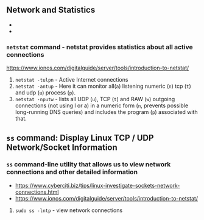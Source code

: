 ## Network and Statistics
- 
- 

### `netstat` command - netstat provides statistics about all active connections
https://www.ionos.com/digitalguide/server/tools/introduction-to-netstat/

1. `netstat -tulpn` - Active Internet connections 
2. `netstat -antup` - Here it can monitor all(`a`) listening numeric (`n`) tcp (`t`) and udp (`u`) process (`p`).
3. `netstat -nputw` - lists all UDP (`u`), TCP (`t`) and RAW (`w`) outgoing connections (not using l or a) in a numeric form (`n`, prevents possible long-running DNS queries) and includes the program (`p`) associated with that.

## `ss` command: Display Linux TCP / UDP Network/Socket Information
### `ss` command-line utility that allows us to view network connections and other detailed information
- https://www.cyberciti.biz/tips/linux-investigate-sockets-network-connections.html
- https://www.ionos.com/digitalguide/server/tools/introduction-to-netstat/

1. `sudo ss -lntp` - view network connections 
